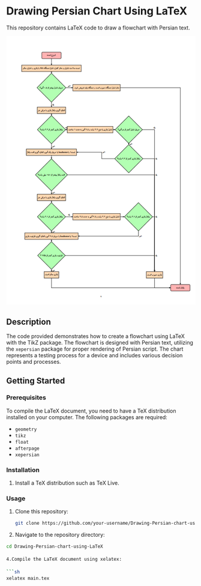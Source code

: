 # Drawing Persian Chart Using LaTeX

This repository contains LaTeX code to draw a flowchart with Persian text.

![Flowchart](main.png)

## Description

The code provided demonstrates how to create a flowchart using LaTeX with the TikZ package. The flowchart is designed with Persian text, utilizing the `xepersian` package for proper rendering of Persian script. The chart represents a testing process for a device and includes various decision points and processes.

## Getting Started

### Prerequisites

To compile the LaTeX document, you need to have a TeX distribution installed on your computer. The following packages are required:

- `geometry`
- `tikz`
- `float`
- `afterpage`
- `xepersian`

### Installation

1. Install a TeX distribution such as TeX Live.

### Usage

1. Clone this repository:
   
   ```sh
   git clone https://github.com/your-username/Drawing-Persian-chart-using-LaTeX.git

3. Navigate to the repository directory:
   
 ```sh
cd Drawing-Persian-chart-using-LaTeX

4.Compile the LaTeX document using xelatex:

 ```sh
xelatex main.tex
